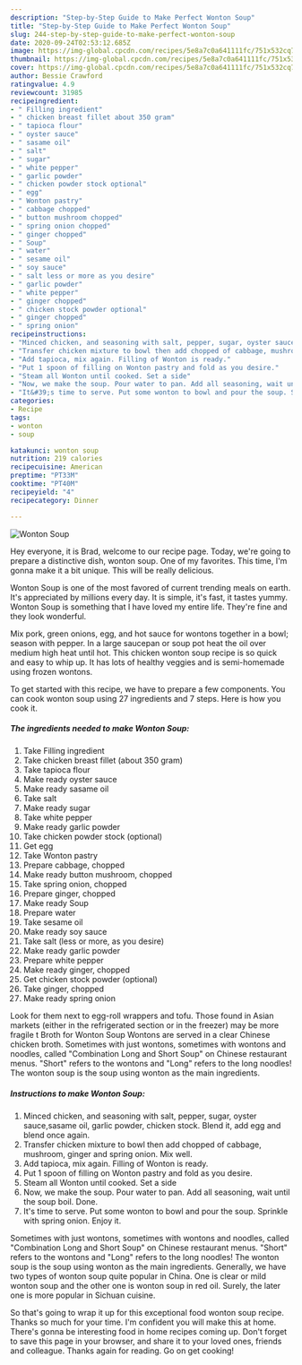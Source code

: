 ```yaml
---
description: "Step-by-Step Guide to Make Perfect Wonton Soup"
title: "Step-by-Step Guide to Make Perfect Wonton Soup"
slug: 244-step-by-step-guide-to-make-perfect-wonton-soup
date: 2020-09-24T02:53:12.685Z
image: https://img-global.cpcdn.com/recipes/5e8a7c0a641111fc/751x532cq70/wonton-soup-recipe-main-photo.jpg
thumbnail: https://img-global.cpcdn.com/recipes/5e8a7c0a641111fc/751x532cq70/wonton-soup-recipe-main-photo.jpg
cover: https://img-global.cpcdn.com/recipes/5e8a7c0a641111fc/751x532cq70/wonton-soup-recipe-main-photo.jpg
author: Bessie Crawford
ratingvalue: 4.9
reviewcount: 31985
recipeingredient:
- " Filling ingredient"
- " chicken breast fillet about 350 gram"
- " tapioca flour"
- " oyster sauce"
- " sasame oil"
- " salt"
- " sugar"
- " white pepper"
- " garlic powder"
- " chicken powder stock optional"
- " egg"
- " Wonton pastry"
- " cabbage chopped"
- " button mushroom chopped"
- " spring onion chopped"
- " ginger chopped"
- " Soup"
- " water"
- " sesame oil"
- " soy sauce"
- " salt less or more as you desire"
- " garlic powder"
- " white pepper"
- " ginger chopped"
- " chicken stock powder optional"
- " ginger chopped"
- " spring onion"
recipeinstructions:
- "Minced chicken, and seasoning with salt, pepper, sugar, oyster sauce,sasame oil, garlic powder, chicken stock. Blend it, add egg and blend once again."
- "Transfer chicken mixture to bowl then add chopped of cabbage, mushroom, ginger and spring onion. Mix well."
- "Add tapioca, mix again. Filling of Wonton is ready."
- "Put 1 spoon of filling on Wonton pastry and fold as you desire."
- "Steam all Wonton until cooked. Set a side"
- "Now, we make the soup. Pour water to pan. Add all seasoning, wait until the soup boil. Done."
- "It&#39;s time to serve. Put some wonton to bowl and pour the soup. Sprinkle with spring onion. Enjoy it."
categories:
- Recipe
tags:
- wonton
- soup

katakunci: wonton soup 
nutrition: 219 calories
recipecuisine: American
preptime: "PT33M"
cooktime: "PT40M"
recipeyield: "4"
recipecategory: Dinner

---
```



![Wonton Soup](https://img-global.cpcdn.com/recipes/5e8a7c0a641111fc/751x532cq70/wonton-soup-recipe-main-photo.jpg)

Hey everyone, it is Brad, welcome to our recipe page. Today, we're going to prepare a distinctive dish, wonton soup. One of my favorites. This time, I'm gonna make it a bit unique. This will be really delicious.

Wonton Soup is one of the most favored of current trending meals on earth. It's appreciated by millions every day. It is simple, it's fast, it tastes yummy. Wonton Soup is something that I have loved my entire life. They're fine and they look wonderful.

Mix pork, green onions, egg, and hot sauce for wontons together in a bowl; season with pepper. In a large saucepan or soup pot heat the oil over medium high heat until hot. This chicken wonton soup recipe is so quick and easy to whip up. It has lots of healthy veggies and is semi-homemade using frozen wontons.


To get started with this recipe, we have to prepare a few components. You can cook wonton soup using 27 ingredients and 7 steps. Here is how you cook it.

<!--inarticleads1-->

##### The ingredients needed to make Wonton Soup:

1. Take  Filling ingredient
1. Take  chicken breast fillet (about 350 gram)
1. Take  tapioca flour
1. Make ready  oyster sauce
1. Make ready  sasame oil
1. Take  salt
1. Make ready  sugar
1. Take  white pepper
1. Make ready  garlic powder
1. Take  chicken powder stock (optional)
1. Get  egg
1. Take  Wonton pastry
1. Prepare  cabbage, chopped
1. Make ready  button mushroom, chopped
1. Take  spring onion, chopped
1. Prepare  ginger, chopped
1. Make ready  Soup
1. Prepare  water
1. Take  sesame oil
1. Make ready  soy sauce
1. Take  salt (less or more, as you desire)
1. Make ready  garlic powder
1. Prepare  white pepper
1. Make ready  ginger, chopped
1. Get  chicken stock powder (optional)
1. Take  ginger, chopped
1. Make ready  spring onion


Look for them next to egg-roll wrappers and tofu. Those found in Asian markets (either in the refrigerated section or in the freezer) may be more fragile t Broth for Wonton Soup Wontons are served in a clear Chinese chicken broth. Sometimes with just wontons, sometimes with wontons and noodles, called &#34;Combination Long and Short Soup&#34; on Chinese restaurant menus. &#34;Short&#34; refers to the wontons and &#34;Long&#34; refers to the long noodles! The wonton soup is the soup using wonton as the main ingredients. 

<!--inarticleads2-->

##### Instructions to make Wonton Soup:

1. Minced chicken, and seasoning with salt, pepper, sugar, oyster sauce,sasame oil, garlic powder, chicken stock. Blend it, add egg and blend once again.
1. Transfer chicken mixture to bowl then add chopped of cabbage, mushroom, ginger and spring onion. Mix well.
1. Add tapioca, mix again. Filling of Wonton is ready.
1. Put 1 spoon of filling on Wonton pastry and fold as you desire.
1. Steam all Wonton until cooked. Set a side
1. Now, we make the soup. Pour water to pan. Add all seasoning, wait until the soup boil. Done.
1. It&#39;s time to serve. Put some wonton to bowl and pour the soup. Sprinkle with spring onion. Enjoy it.


Sometimes with just wontons, sometimes with wontons and noodles, called &#34;Combination Long and Short Soup&#34; on Chinese restaurant menus. &#34;Short&#34; refers to the wontons and &#34;Long&#34; refers to the long noodles! The wonton soup is the soup using wonton as the main ingredients. Generally, we have two types of wonton soup quite popular in China. One is clear or mild wonton soup and the other one is wonton soup in red oil. Surely, the later one is more popular in Sichuan cuisine. 

So that's going to wrap it up for this exceptional food wonton soup recipe. Thanks so much for your time. I'm confident you will make this at home. There's gonna be interesting food in home recipes coming up. Don't forget to save this page in your browser, and share it to your loved ones, friends and colleague. Thanks again for reading. Go on get cooking!
